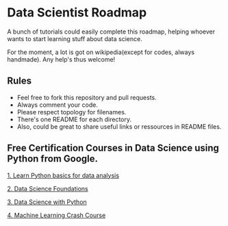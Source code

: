# Data Scientist Roadmap

A bunch of tutorials could easily complete this roadmap, helping whoever wants to start learning stuff about data science.

For the moment, a lot is got on wikipedia(except for codes, always handmade). Any help's thus welcome!

## Rules

* Feel free to fork this repository and pull requests.
* Always comment your code.
* Please respect topology for filenames.
* There's one README for each directory.
* Also, could be great to share useful links or ressources in README files.

## Free Certification Courses in Data Science using Python from Google. 

[1. Learn Python basics for data analysis](https://learndigital.withgoogle.com/digitalunlocked/course/learn-python-basics-for-data-analysis)

[2. Data Science Foundations](https://learndigital.withgoogle.com/digitalunlocked/course/data-science-foundations)

[3. Data Science with Python](https://learndigital.withgoogle.com/digitalunlocked/course/data-science-with-python)

[4. Machine Learning Crash Course](https://learndigital.withgoogle.com/digitalunlocked/course/machine-learning-crash-course)
